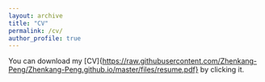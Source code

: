 ```yaml
---
layout: archive
title: "CV"
permalink: /cv/
author_profile: true
---
```


You can download my [CV]{https://raw.githubusercontent.com/Zhenkang-Peng/Zhenkang-Peng.github.io/master/files/resume.pdf} by clicking it.
